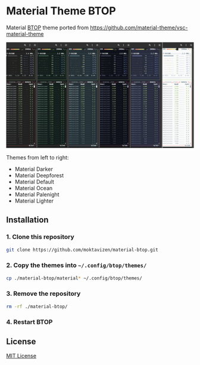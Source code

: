 # Material Theme BTOP
Material [BTOP](https://github.com/aristocratos/btop) theme ported from https://github.com/material-theme/vsc-material-theme

![Themes preview](themes-preview.png)

Themes from left to right:

* Material Darker
* Material Deepforest
* Material Default
* Material Ocean
* Material Palenight
* Material Lighter

## Installation

### 1. Clone this repository

```bash
git clone https://github.com/moktavizen/material-btop.git
```

### 2. Copy the themes into `~/.config/btop/themes/`

```bash
cp ./material-btop/material* ~/.config/btop/themes/
```

### 3. Remove the repository

```bash
rm -rf ./material-btop/
```

### 4. Restart BTOP

## License
[MIT License](./LICENSE)
